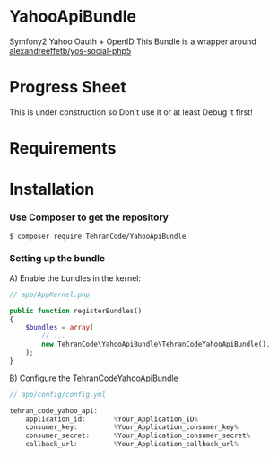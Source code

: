 # YahooApiBundle
Symfony2 Yahoo Oauth + OpenID This Bundle is a wrapper around [alexandreeffetb/yos-social-php5](https://github.com/alexandreeffetb/yos-social-php5)
# Progress Sheet
This is under construction so Don't use it or at least Debug it first!
# Requirements

# Installation
### Use Composer to get the repository
```
$ composer require TehranCode/YahooApiBundle
```

### Setting up the bundle
A) Enable the bundles in the kernel:

```php
// app/AppKernel.php

public function registerBundles()
{
    $bundles = array(
        // ...
        new TehranCode\YahooApiBundle\TehranCodeYahooApiBundle(),
    );
}
```

B) Configure the TehranCodeYahooApiBundle

```php
// app/config/config.yml

tehran_code_yahoo_api:
    application_id:       %Your_Application_ID%
    consumer_key:         %Your_Application_consumer_key%
    consumer_secret:      %Your_Application_consumer_secret%
    callback_url:         %Your_Application_callback_url%
```